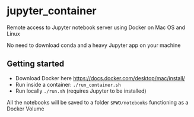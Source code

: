 # jupyter_container
Remote access to Jupyter notebook server using Docker on Mac OS and Linux

No need to download conda and a heavy Jupyter app on your machine

## Getting started

* Download Docker here https://docs.docker.com/desktop/mac/install/
* Run inside a container: ```./run_container.sh```
* Run locally ```./run.sh``` (requires Jupyter to be installed)

All the notebooks will be saved to a folder `$PWD/notebooks` functioning as a Docker Volume
